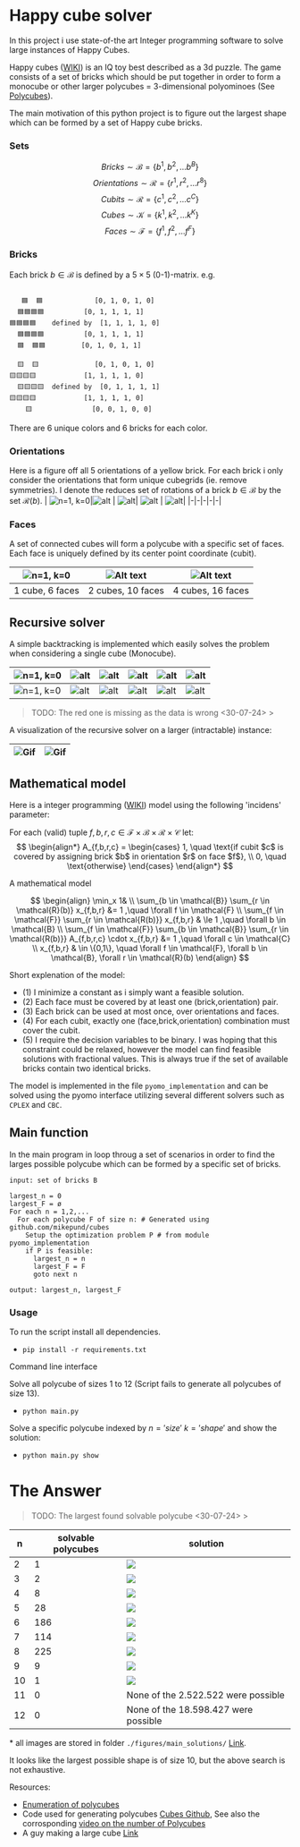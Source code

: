 # Happy cube solver

In this project i use state-of-the art Integer programming software to solve large instances of Happy Cubes.

Happy cubes ([WIKI](https://en.wikipedia.org/wiki/Happy_Cube)) is an IQ toy best described as a 3d puzzle. The game consists of a set of bricks which should be put together in order to form a monocube or other larger polycubes = 3-dimensional polyominoes (See [Polycubes](http://kevingong.com/Polyominoes/Enumeration.html)).

The main motivation of this python project is to figure out the largest shape which can be formed by a set of Happy cube bricks.

### Sets

$$ Bricks \sim \mathcal{B} = \{b^1, b^2, \ldots b^B\} $$
$$ Orientations \sim \mathcal{R} = \{r^1, r^2, \ldots r^8\} $$
$$ Cubits \sim \mathcal{R} = \{c^1, c^2, \ldots c^C\} $$
$$ Cubes \sim \mathcal{K} = \{k^1, k^2, \ldots k^K\} $$
$$ Faces \sim \mathcal{F} = \{f^1, f^2, \ldots f^F\} $$


### Bricks
Each brick $b \in \mathcal{B}$ is defined by a $5\times 5$ (0-1)-matrix.
e.g.


```console

   🟦  🟦  			[0, 1, 0, 1, 0]
  🟦🟦🟦🟦			[0, 1, 1, 1, 1]
🟦🟦🟦🟦  	defined by	[1, 1, 1, 1, 0]
  🟦🟦🟦🟦			[0, 1, 1, 1, 1]
  🟦  🟦🟦			[0, 1, 0, 1, 1]

  🟨  🟨  			[0, 1, 0, 1, 0]
🟨🟨🟨🟨  			[1, 1, 1, 1, 0]
  🟨🟨🟨🟨	defined by	[0, 1, 1, 1, 1]
🟨🟨🟨🟨  			[1, 1, 1, 1, 0]
    🟨    			[0, 0, 1, 0, 0]               
```

There are $6$ unique colors and $6$ bricks for each color.
 



### Orientations

Here is a figure off all $5$ orientations of a yellow brick. For each brick i only consider the orientations that form unique cubegrids (ie. remove symmetries). I denote the reduces set of rotations of a brick $b \in \mathcal{B}$ by the set $\mathcal{R}(b)$.
| ![n=1, k=0](figures/orientation_0.png)|![alt](figures/orientation_1.png) | ![alt](figures/orientation_2.png)| ![alt](figures/orientation_3.png) | ![alt](figures/orientation_4.png)|
|-|-|-|-|-|



### Faces

A set of connected cubes will form a polycube with a specific set of faces. Each face is uniquely defined by its center point coordinate (cubit). 

| ![n=1, k=0](figures/faces_1_0.png)|![Alt text](figures/faces_2_0.png) | ![Alt text](figures/faces_4_7.png)|
|-|-|-|
|$1$ cube, 6 faces | $2$ cubes, $10$ faces | $4$ cubes, $16$ faces |



## Recursive solver

A simple backtracking is implemented which easily solves the problem when considering a single cube (Monocube). 

| ![n=1, k=0](figures/monocube_0.png)|![alt](figures/monocube_1.png) | ![alt](figures/monocube_2.png)| ![alt](figures/monocube_3.png)| ![alt](figures/monocube_4.png) | ![alt](figures/monocube_5.png)|
|-|-|-|-|-|-|
| ![n=1, k=0](figures/monocube_0.gif)|![alt](figures/monocube_1.gif) |![alt](figures/monocube_2.gif) |  ![alt](figures/monocube_3.gif)| ![alt](figures/monocube_4.gif) | ![alt](figures/monocube_5.gif)|


> TODO: The red one is missing as the data is wrong <30-07-24> >

A visualization of the recursive solver on a larger (intractable) instance:


|![Gif](figures/large_2_0.gif) |  ![Gif](figures/large_4_7.gif) |
|-|-|


## Mathematical model

Here is a integer programming ([WIKI](https://en.wikipedia.org/wiki/Integer_programming)) model using the following 'incidens' parameter:

For each (valid) tuple $f,b,r,c \in \mathcal{F} \times \mathcal{B} \times \mathcal{R} \times \mathcal{C}$ let:
$$
\begin{align*}
A_{f,b,r,c} =
\begin{cases}
1, \quad \text{if cubit $c$ is covered by assigning brick $b$ in orientation $r$ on face $f$},
\\
0, \quad \text{otherwise}
\end{cases}
\end{align*}
$$


A mathematical model

$$
\begin{align}
	\min_x 1& \\
	\sum_{b \in \mathcal{B}}
	\sum_{r \in \mathcal{R}(b)}
	x_{f,b,r} &= 1
  ,\quad \forall f \in \mathcal{F} \\
	\sum_{f \in \mathcal{F}}
	\sum_{r \in \mathcal{R(b)}} 
	x_{f,b,r} & \le 1
  ,\quad \forall b \in \mathcal{B} \\
	\sum_{f \in \mathcal{F}}
	\sum_{b \in \mathcal{B}}
	\sum_{r \in \mathcal{R(b)}} 
	A_{f,b,r,c} \cdot x_{f,b,r} &= 1
  ,\quad \forall c \in \mathcal{C} \\
	x_{f,b,r} & \in  \{0,1\}, \quad \forall f \in \mathcal{F}, \forall b \in \mathcal{B}, \forall r \in \mathcal{R}(b)
\end{align}
$$


Short explenation of the model:
- (1) I minimize a constant as i simply want a feasible solution.
- (2) Each face must be covered by at least one (brick,orientation) pair.
- (3) Each brick can be used at most once, over orientations and faces.
- (4) For each cubit, exactly one (face,brick,orientation) combination must cover the cubit.
- (5) I require the decision variables to be binary. I was hoping that this constraint could be relaxed, however the model can find feasible solutions with fractional values. This is always true if the set of available bricks contain two identical bricks.


The model is implemented in the file `pyomo_implementation` and can be solved using the pyomo interface utilizing several different solvers such as `CPLEX` and `CBC`.

## Main function

In the main program in loop throug a set of scenarios in order to find the larges possible polycube which can be formed by a specific set of bricks.

```console
input: set of bricks B

largest_n = 0
largest_F = ø
For each n = 1,2,...
  For each polycube F of size n: # Generated using github.com/mikepund/cubes 
    Setup the optimization problem P # from module pyomo_implementation
    if P is feasible:
      largest_n = n
      largest_F = F 
      goto next n

output: largest_n, largest_F

```

### Usage

To run the script install all dependencies.
- `pip install -r requirements.txt`

Command line interface


Solve all polycube of sizes $1$ to $12$ (Script fails to generate all polycubes of size $13$).
- `python main.py`

Solve a specific polycube indexed by $n='size'$ $k='shape'$ and show the solution:
- `python main.py show`

# The Answer

> TODO: The largest found solvable polycube <30-07-24> >


|n|solvable polycubes|solution|
|-|-|-|
|2|1|![](./figures/main_solution_2_1.gif)|
|3|2|![](./figures/main_solution_3_2.gif)|
|4|8|![](./figures/main_solution_4_8.gif)|
|5|28|![](./figures/main_solution_5_28.gif)|
|6|186|![](./figures/main_solution_6_150.gif)|
|7|114|![](./figures/main_solution_7_114.gif)|
|8|225|![](./figures/main_solution_8_225.gif)|
|9|9|![](./figures/main_solution_9_9.gif)|
|10|1|![](./figures/main_solution_10_1.gif)|
|11|0|None of the $2.522.522$ were possible |
|12|0| None of the $18.598.427$ were possible  |

\* all images are stored in folder `./figures/main_solutions/` [Link](./figures/main_solutions/).

It looks like the largest possible shape is of size $10$, but the above search is not exhaustive.

Resources:
* [Enumeration of polycubes](http://kevingong.com/Polyominoes/Enumeration.html)
* Code used for generating polycubes [Cubes Github](https://github.com/mikepound/cubes), See also the corrosponding [video on the number of Polycubes](https://www.youtube.com/watch?v=ojNDm8qKr9A)
* A guy making a large cube [Link](http://www.toinedegreef.nl/happy/)
